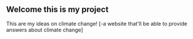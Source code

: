 ## Welcome this is my project
This are my ideas on climate change!
[-a website that'll be able to provide answers about climate change]